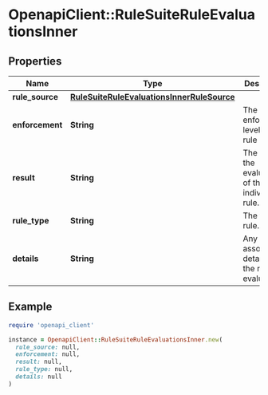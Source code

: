 # OpenapiClient::RuleSuiteRuleEvaluationsInner

## Properties

| Name | Type | Description | Notes |
| ---- | ---- | ----------- | ----- |
| **rule_source** | [**RuleSuiteRuleEvaluationsInnerRuleSource**](RuleSuiteRuleEvaluationsInnerRuleSource.md) |  | [optional] |
| **enforcement** | **String** | The enforcement level of this rule source. | [optional] |
| **result** | **String** | The result of the evaluation of the individual rule. | [optional] |
| **rule_type** | **String** | The type of rule. | [optional] |
| **details** | **String** | Any associated details with the rule evaluation. | [optional] |

## Example

```ruby
require 'openapi_client'

instance = OpenapiClient::RuleSuiteRuleEvaluationsInner.new(
  rule_source: null,
  enforcement: null,
  result: null,
  rule_type: null,
  details: null
)
```

